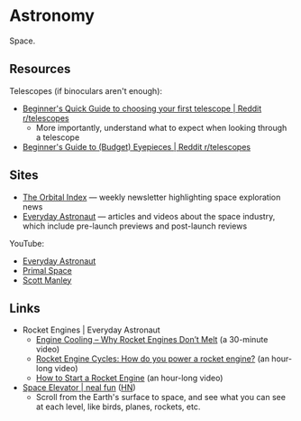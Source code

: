 # Astronomy

Space.

## Resources

Telescopes (if binoculars aren't enough):

- [Beginner's Quick Guide to choosing your first telescope | Reddit r/telescopes](https://www.reddit.com/r/telescopes/comments/z9s352/beginners_quick_guide_to_choosing_your_first/)
  - More importantly, understand what to expect when looking through a telescope
- [Beginner's Guide to (Budget) Eyepieces | Reddit r/telescopes](https://www.reddit.com/r/telescopes/comments/iv7qg2/a_beginners_guide_to_budget_eyepieces/)

## Sites

- [The Orbital Index](https://orbitalindex.com/) — weekly newsletter
  highlighting space exploration news
- [Everyday Astronaut](https://everydayastronaut.com/) — articles and videos
  about the space industry, which include pre-launch previews and post-launch
  reviews

YouTube:

- [Everyday Astronaut](https://www.youtube.com/@EverydayAstronaut/videos)
- [Primal Space](https://www.youtube.com/@primalspace/videos)
- [Scott Manley](https://www.youtube.com/@scottmanley/videos)

## Links

- Rocket Engines | Everyday Astronaut
  - [Engine Cooling – Why Rocket Engines Don’t Melt](https://everydayastronaut.com/engine-cooling-methodes/)
    (a 30-minute video)
  - [Rocket Engine Cycles: How do you power a rocket engine?](https://everydayastronaut.com/rocket-engine-cycles/)
    (an hour-long video)
  - [How to Start a Rocket Engine](https://everydayastronaut.com/how-to-start-a-rocket-engine/)
    (an hour-long video)
- [Space Elevator | neal fun](https://neal.fun/space-elevator/)
  ([HN](https://news.ycombinator.com/item?id=35629972))
  - Scroll from the Earth's surface to space, and see what you can see at each
    level, like birds, planes, rockets, etc.
